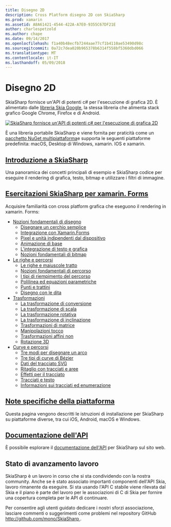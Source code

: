 ```yaml
---
title: Disegno 2D
description: Cross Platform disegno 2D con SkiaSharp
ms.prod: xamarin
ms.assetid: A8A61421-4544-422A-A7E0-9355C67DF21E
author: charlespetzold
ms.author: chape
ms.date: 09/14/2017
ms.openlocfilehash: f1a40b48ecfb7244aae77cf1b4110ae53490d98c
ms.sourcegitcommit: 0a72c7dea020b965378b6314f558bf5360dbd066
ms.translationtype: MT
ms.contentlocale: it-IT
ms.lasthandoff: 05/09/2018
---
```

# <a name="2d-drawing"></a>Disegno 2D

SkiaSharp fornisce un'API di potenti c# per l'esecuzione di grafica 2D. È alimentato dalle [libreria Skia Google](http://skia.org), la stessa libreria che alimenta stack grafico Google Chrome, Firefox e di Android.

[![](images/ide-sml.png "SkiaSharp fornisce un'API di potenti c# per l'esecuzione di grafica 2D")](images/ide.png#lightbox)

È una libreria portabile SkiaSharp e viene fornita per praticità come un [pacchetto NuGet multipiattaforma](https://www.nuget.org/packages/SkiaSharp)e supporta le seguenti piattaforme predefinita: macOS, Desktop di Windows, xamarin. IOS e xamarin.

## <a name="introduction-to-skiasharpgraphics-gamesskiasharpintroductionmd"></a>[Introduzione a SkiaSharp](~/graphics-games/skiasharp/introduction.md)

Una panoramica dei concetti principali di esempio e SkiaSharp codice per eseguire il rendering di grafica, testo, bitmap e utilizzare i filtri di immagine.

## <a name="skiasharp-tutorials-for-xamarinformsxamarin-formsuser-interfacegraphicsskiasharpindexmd"></a>[Esercitazioni SkiaSharp per xamarin. Forms](~/xamarin-forms/user-interface/graphics/skiasharp/index.md)

Acquisire familiarità con cross platform grafica che eseguono il rendering in xamarin. Forms:

- [Nozioni fondamentali di disegno](~/xamarin-forms/user-interface/graphics/skiasharp/basics/index.md)
  * [Disegnare un cerchio semplice](~/xamarin-forms/user-interface/graphics/skiasharp/basics/circle.md)
  * [Integrazione con Xamarin.Forms](~/xamarin-forms/user-interface/graphics/skiasharp/basics/integration.md)
  * [Pixel e unità indipendenti dal dispositivo](~/xamarin-forms/user-interface/graphics/skiasharp/basics/pixels.md)
  * [Animazione di base](~/xamarin-forms/user-interface/graphics/skiasharp/basics/animation.md)
  * [L'integrazione di testo e grafica](~/xamarin-forms/user-interface/graphics/skiasharp/basics/text.md)
  * [Nozioni fondamentali di bitmap](~/xamarin-forms/user-interface/graphics/skiasharp/basics/bitmaps.md)
- [Le righe e percorsi](~/xamarin-forms/user-interface/graphics/skiasharp/paths/index.md)
  * [Le righe e maiuscole tratto](~/xamarin-forms/user-interface/graphics/skiasharp/paths/lines.md)
  * [Nozioni fondamentali di percorso](~/xamarin-forms/user-interface/graphics/skiasharp/paths/paths.md)
  * [I tipi di riempimento del percorso](~/xamarin-forms/user-interface/graphics/skiasharp/paths/fill-types.md)
  * [Polilinea ed equazioni parametriche](~/xamarin-forms/user-interface/graphics/skiasharp/paths/polylines.md)
  * [Punti e trattini](~/xamarin-forms/user-interface/graphics/skiasharp/paths/dots.md)
  * [Disegno con le dita](~/xamarin-forms/user-interface/graphics/skiasharp/paths/finger-paint.md)
- [Trasformazioni](~/xamarin-forms/user-interface/graphics/skiasharp/transforms/index.md)
  * [La trasformazione di conversione](~/xamarin-forms/user-interface/graphics/skiasharp/transforms/translate.md)
  * [La trasformazione di scala](~/xamarin-forms/user-interface/graphics/skiasharp/transforms/scale.md)
  * [La trasformazione rotativa](~/xamarin-forms/user-interface/graphics/skiasharp/transforms/rotate.md)
  * [La trasformazione di inclinazione](~/xamarin-forms/user-interface/graphics/skiasharp/transforms/skew.md)
  * [Trasformazioni di matrice](~/xamarin-forms/user-interface/graphics/skiasharp/transforms/matrix.md)
  * [Manipolazioni tocco](~/xamarin-forms/user-interface/graphics/skiasharp/transforms/touch.md)
  * [Trasformazioni affini non](~/xamarin-forms/user-interface/graphics/skiasharp/transforms/non-affine.md)
  * [Rotazione 3D](~/xamarin-forms/user-interface/graphics/skiasharp/transforms/3d-rotation.md)
- [Curve e percorsi](~/xamarin-forms/user-interface/graphics/skiasharp/curves/index.md)
  * [Tre modi per disegnare un arco](~/xamarin-forms/user-interface/graphics/skiasharp/curves/arcs.md)
  * [Tre tipi di curve di Bézier](~/xamarin-forms/user-interface/graphics/skiasharp/curves/beziers.md)
  * [Dati del tracciato SVG](~/xamarin-forms/user-interface/graphics/skiasharp/curves/path-data.md)
  * [Ritaglio con tracciati e aree](~/xamarin-forms/user-interface/graphics/skiasharp/curves/clipping.md)
  * [Effetti per il tracciato](~/xamarin-forms/user-interface/graphics/skiasharp/curves/effects.md)
  * [Tracciati e testo](~/xamarin-forms/user-interface/graphics/skiasharp/curves/text-paths.md)
  * [Informazioni sui tracciati ed enumerazione](~/xamarin-forms/user-interface/graphics/skiasharp/curves/information.md)

## <a name="platform-specific-notesgraphics-gamesskiasharpplatformmd"></a>[Note specifiche della piattaforma](~/graphics-games/skiasharp/platform.md)

Questa pagina vengono descritti le istruzioni di installazione per SkiaSharp su piattaforme diverse, tra cui iOS, Android, macOS e Windows.

## <a name="api-documentationhttpsdeveloperxamarincomapinamespaceskiasharp"></a>[Documentazione dell'API](https://developer.xamarin.com/api/namespace/SkiaSharp/)

È possibile esplorare il [documentazione dell'API](https://developer.xamarin.com/api/namespace/SkiaSharp/) per SkiaSharp sul sito web.

## <a name="work-in-progress"></a>Stato di avanzamento lavoro

SkiaSharp è un lavoro in corso che si sta condividendo con la nostra community. Anche se è stato associato importanti componenti dell'API Skia, lavoro rimanente da eseguire. Si sta usando l'API C stabile viene rilevata dal Skia e il piano è parte del lavoro per le associazioni di C di Skia per fornire una copertura completa per le API di continuare.

Per consentire agli utenti guidato dedicare i nostri sforzi associazione, lasciare commenti o suggerimenti come problemi nel repository GitHub [ http://github.com/mono/SkiaSharp ](http://github.com/mono/SkiaSharp).

